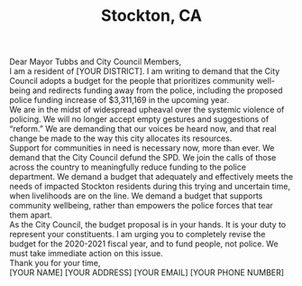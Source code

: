 ---
title: Stockton, CA
permalink: "/stockton"
name: Letter to Mayor and City Council
city: Stockton
state: CA
layout: email
recipients:
- mayor@stocktonca.gov
- dist1@stocktonca.gov
- dist2@stocktonca.gov
- dist3@stocktonca.gov
- dist4@stocktonca.gov
- dist5@stocktonca.gov
- dist6@stocktonca.gov
- florence.low@stocktonca.gov
subject: xxx INSERT UNIQUE SUBJECT LINE xxx
body: |-
    Dear Mayor Tubbs and City Council Members,

    I am a resident of [YOUR DISTRICT]. I am writing to demand that the City Council adopts a budget for the people that prioritizes community well-being and redirects funding away from the police, including the proposed police funding increase of $3,311,169 in the upcoming year.

    We are in the midst of widespread upheaval over the systemic violence of policing. We will no longer accept empty gestures and suggestions of “reform.” We are demanding that our voices be heard now, and that real change be made to the way this city allocates its resources.

    Support for communities in need is necessary now, more than ever. We demand that the City Council defund the SPD. We join the calls of those across the country to meaningfully reduce funding to the police department. We demand a budget that adequately and effectively meets the needs of impacted Stockton residents during this trying and uncertain time, when livelihoods are on the line. We demand a budget that supports community wellbeing, rather than empowers the police forces that tear them apart.

    As the City Council, the budget proposal is in your hands. It is your duty to represent your constituents. I am urging you to completely revise the budget for the 2020-2021 fiscal year, and to fund people, not police. We must take immediate action on this issue.

    Thank you for your time,

    [YOUR NAME]
    [YOUR ADDRESS]
    [YOUR EMAIL]
    [YOUR PHONE NUMBER]
---